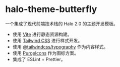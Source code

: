 # halo-theme-butterfly

一个集成了现代前端技术栈的 Halo 2.0 的主题开发模板。

- 使用 [Vite](https://vitejs.dev/) 进行静态资源构建。
- 使用 [Tailwind CSS](https://tailwindcss.com/) 进行样式开发。
- 使用 [@tailwindcss/typography](https://tailwindcss.com/docs/typography-plugin) 作为内容样式。
- 使用 [PurgeIcons](https://github.com/antfu/purge-icons) 作为图标方案。
- 集成了 ESLint + Prettier。
